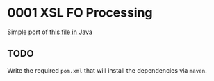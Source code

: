 # 0001 XSL FO Processing

Simple port of [this file in Java](http://svn.apache.org/viewvc/xmlgraphics/fop/trunk/examples/embedding/java/embedding/ExampleXML2PDF.java?revision=679326&view=co)


## TODO

Write the required `pom.xml` that will install the dependencies via `maven`.
